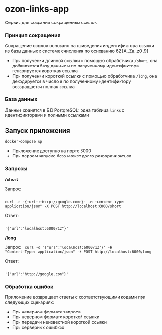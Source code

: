 # ozon-links-app
Сервис для создания сокращенных ссылок

### Принцип сокращения
Сокращение ссылок основано на приведении индентификтора ссылки из базы данных к системе счисления по основанию 62 [A..Za..z0..9]
* При получении длинной ссылки с помощью обработчика `/short`, она добавляется базу данных и по полученному идентификтора генерируется короткая ссылка
* При получении короткой ссылки с помощью обработчика `/long`, она декодируется в число и по полученному идентификтору возвращается полная ссылка

### База данных
Данные хранятся в БД PostgreSQL: одна таблица `links` с идентификторами и полными ссылками

## Запуск приложения
`docker-compose up`

* Приложение доступно на порте 6000
* При первом запуске база может долго разворачиваться

### Запросы

**/short**

Запрос:

<code>
curl -d '{"url":"http://google.com"}' -H "Content-Type: application/json" -X POST http://localhost:6000/short
</code>

Ответ:

<code>
'{"url":"localhost:6000/1Z"}'
</code>

**/long**

Запрос:
<code>
curl -d '{"url":"localhost:6000/1Z"}' -H "Content-Type: application/json" -X POST http://localhost:6000/long
</code>

Ответ:

<code>
'{"url":"http://google.com"}'
</code>

### Обработка ошибок
Приложение возвращает ответы с соответствующими кодами при следующих сценариях:
* При неверном формате запроса
* При неверном формате короткой ссылки
* При передачи неизвестной короткой ссылки
* При серверных ошибках




